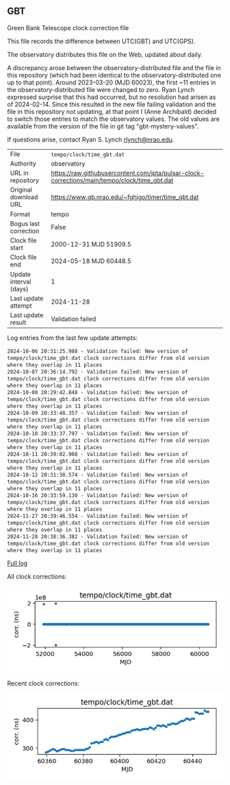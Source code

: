 
## GBT

Green Bank Telescope clock correction file

This file records the difference between UTC(GBT) and UTC(GPS).

The observatory distributes this file on the Web, updated about daily.

A discrepancy arose between the observatory-distributed file and the
file in this repository (which had been identical to the 
observatory-distributed one up to that point). Around 
2023-03-20 (MJD 60023), the first ~11 entries in the 
observatory-distributed file were changed to zero.
Ryan Lynch expressed surprise that this had occurred, but no
resolution had arisen as of 2024-02-14. Since this resulted in
the new file failing validation and the file in this repository
not updating, at that point I (Anne Archibald) decided to
switch those entries to match the observatory values. The old values
are available from the version of the file in git tag 
"gbt-mystery-values".

If questions arise, contact Ryan S. Lynch <rlynch@nrao.edu>.

|     |     |
|:--- |:--- |
| File | `tempo/clock/time_gbt.dat` |
| Authority | observatory |
| URL in repository | <https://raw.githubusercontent.com/ipta/pulsar-clock-corrections/main/tempo/clock/time_gbt.dat> |
| Original download URL | <https://www.gb.nrao.edu/~fghigo/timer/time_gbt.dat> |
| Format | tempo |
| Bogus last correction | False |
| Clock file start | 2000-12-31 MJD 51909.5 |
| Clock file end | 2024-05-18 MJD 60448.5 |
| Update interval (days) | 1 |
| Last update attempt | 2024-11-28 |
| Last update result | Validation failed |

Log entries from the last few update attempts:
```
2024-10-06 20:31:25.988 - Validation failed: New version of tempo/clock/time_gbt.dat clock corrections differ from old version where they overlap in 11 places
2024-10-07 20:36:14.792 - Validation failed: New version of tempo/clock/time_gbt.dat clock corrections differ from old version where they overlap in 11 places
2024-10-08 20:29:42.848 - Validation failed: New version of tempo/clock/time_gbt.dat clock corrections differ from old version where they overlap in 11 places
2024-10-09 20:33:48.357 - Validation failed: New version of tempo/clock/time_gbt.dat clock corrections differ from old version where they overlap in 11 places
2024-10-10 20:33:37.797 - Validation failed: New version of tempo/clock/time_gbt.dat clock corrections differ from old version where they overlap in 11 places
2024-10-11 20:39:02.908 - Validation failed: New version of tempo/clock/time_gbt.dat clock corrections differ from old version where they overlap in 11 places
2024-10-12 20:31:30.574 - Validation failed: New version of tempo/clock/time_gbt.dat clock corrections differ from old version where they overlap in 11 places
2024-10-16 20:33:59.130 - Validation failed: New version of tempo/clock/time_gbt.dat clock corrections differ from old version where they overlap in 11 places
2024-11-27 20:39:46.554 - Validation failed: New version of tempo/clock/time_gbt.dat clock corrections differ from old version where they overlap in 11 places
2024-11-28 20:38:36.382 - Validation failed: New version of tempo/clock/time_gbt.dat clock corrections differ from old version where they overlap in 11 places
```
[Full log](https://raw.githubusercontent.com/ipta/pulsar-clock-corrections/main/log/tempo/clock/time_gbt.dat.log)


All clock corrections:

![plot of all clock corrections](time_gbt.dat.png "All corrections")

Recent clock corrections:

![plot of recent clock corrections](time_gbt.dat.short.png "Recent corrections")

